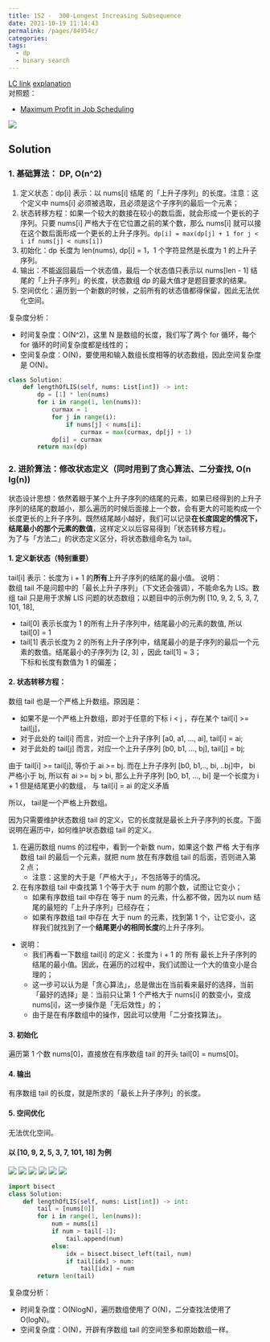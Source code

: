 ```yaml
---
title: 152 -  300-Longest Increasing Subsequence
date: 2021-10-19 11:14:43
permalink: /pages/84954c/
categories:
tags:
  - dp
  - binary search
---
```

[LC link](https://leetcode-cn.com/problems/longest-increasing-subsequence/) 
[explanation](https://leetcode-cn.com/problems/longest-increasing-subsequence/solution/dong-tai-gui-hua-er-fen-cha-zhao-tan-xin-suan-fa-p/)  
对照题： 
- [Maximum Profit in Job Scheduling](https://emmableu.github.io/blog/pages/0b3805/)

![](https://raw.githubusercontent.com/emmableu/image/master/300-0.png)
## Solution
### 1. 基础算法： DP, O(n^2)
1. 定义状态：dp[i] 表示：以 nums[i] 结尾 的「上升子序列」的长度。注意：这个定义中 nums[i] 必须被选取，且必须是这个子序列的最后一个元素；
2. 状态转移方程：如果一个较大的数接在较小的数后面，就会形成一个更长的子序列。只要 nums[i] 严格大于在它位置之前的某个数，那么 nums[i] 就可以接在这个数后面形成一个更长的上升子序列。`dp[i] = max(dp[j] + 1 for j < i if nums[j] < nums[i])`
3. 初始化：dp 长度为 len(nums), dp[i] = 1，1 个字符显然是长度为 1 的上升子序列。
4. 输出：不能返回最后一个状态值，最后一个状态值只表示以 nums[len - 1] 结尾的「上升子序列」的长度，状态数组 dp 的最大值才是题目要求的结果。
5. 空间优化：遍历到一个新数的时候，之前所有的状态值都得保留，因此无法优化空间。  

复杂度分析：
- 时间复杂度：O(N^2)，这里 N 是数组的长度，我们写了两个 for 循环，每个 for 循环的时间复杂度都是线性的；
- 空间复杂度：O(N)，要使用和输入数组长度相等的状态数组，因此空间复杂度是 O(N)。
```python
class Solution:
    def lengthOfLIS(self, nums: List[int]) -> int:
        dp = [1] * len(nums)
        for i in range(1, len(nums)):
            curmax = 1
            for j in range(i):
                if nums[j] < nums[i]:
                    curmax = max(curmax, dp[j] + 1)
            dp[i] = curmax
        return max(dp)
```

### 2. 进阶算法：修改状态定义（同时用到了贪心算法、二分查找, O(n lg(n))
状态设计思想：依然着眼于某个上升子序列的结尾的元素，如果已经得到的上升子序列的结尾的数越小，那么遍历的时候后面接上一个数，会有更大的可能构成一个长度更长的上升子序列。既然结尾越小越好，我们可以记录**在长度固定的情况下，结尾最小的那个元素的数值**，这样定义以后容易得到「状态转移方程」。  
为了与「方法二」的状态定义区分，将状态数组命名为 tail。
#### 1. 定义新状态（特别重要）
tail[i] 表示：长度为 i + 1 的**所有**上升子序列的结尾的最小值。
说明：  
数组 tail 不是问题中的「最长上升子序列」（下文还会强调），不能命名为 LIS。数组 tail 只是用于求解 LIS 问题的状态数组；以题目中的示例为例 [10, 9, 2, 5, 3, 7, 101, 18],
- tail[0] 表示长度为 1 的所有上升子序列中，结尾最小的元素的数值, 所以 tail[0] = 1
- tail[1] 表示长度为 2 的所有上升子序列中，结尾最小的是子序列的最后一个元素的数值。结尾最小的子序列为 [2, 3] ，因此 tail[1] = 3；   
下标和长度有数值为 1 的偏差；  
#### 2. 状态转移方程：
数组 tail 也是一个严格上升数组。原因是：
- 如果不是一个严格上升数组，即对于任意的下标 i < j ，存在某个 tail[i] >= tail[j]，  
- 对于此处的 tail[i] 而言，对应一个上升子序列 [a0, a1, ..., ai], tail[i] = ai;  
- 对于此处的 tail[j] 而言，对应一个上升子序列 [b0, b1, ..., bj], tail[j] = bj;

由于 tail[i] >= tail[j], 等价于 ai >= bj. 而在上升子序列 [b0, b1,.., bi, ..bj]中， bi 严格小于 bj, 所以有 ai >= bj > bi, 那么上升子序列 [b0, b1, ..., bi] 是一个长度为 i + 1 但是结尾更小的数组， 与 tail[i] = ai 的定义矛盾

所以， tail是一个严格上升数组。

因为只需要维护状态数组 tail 的定义，它的长度就是最长上升子序列的长度。下面说明在遍历中，如何维护状态数组 tail 的定义。

1. 在遍历数组 nums 的过程中，看到一个新数 num，如果这个数 严格 大于有序数组 tail 的最后一个元素，就把 num 放在有序数组 tail 的后面，否则进入第 2 点；
    - 注意：这里的大于是「严格大于」，不包括等于的情况。
2. 在有序数组 tail 中查找第 1 个等于大于 num 的那个数，试图让它变小；
    - 如果有序数组 tail 中存在 等于 num 的元素，什么都不做，因为以 num 结尾的最短的「上升子序列」已经存在；
    - 如果有序数组 tail 中存在 大于 num 的元素，找到第 1 个，让它变小，这样我们就找到了一个**结尾更小的相同长度**的上升子序列。
- 说明：
    - 我们再看一下数组 tail[i] 的定义：长度为 i + 1 的 所有 最长上升子序列的结尾的最小值。因此，在遍历的过程中，我们试图让一个大的值变小是合理的；
    - 这一步可以认为是「贪心算法」，总是做出在当前看来最好的选择，当前「最好的选择」是：当前只让第 1 个严格大于 nums[i] 的数变小，变成 nums[i]，这一步操作是「无后效性」的；
    - 由于是在有序数组中的操作，因此可以使用「二分查找算法」。
#### 3. 初始化
遍历第 1 个数 nums[0]，直接放在有序数组 tail 的开头 tail[0] = nums[0]。
#### 4. 输出
有序数组 tail 的长度，就是所求的「最长上升子序列」的长度。
#### 5. 空间优化
无法优化空间。
#### 以 [10, 9, 2, 5, 3, 7, 101, 18] 为例
![](https://raw.githubusercontent.com/emmableu/image/master/300-1.png)
![](https://raw.githubusercontent.com/emmableu/image/master/300-2.png)
![](https://raw.githubusercontent.com/emmableu/image/master/300-3.png)
![](https://raw.githubusercontent.com/emmableu/image/master/300-4.png)
![](https://raw.githubusercontent.com/emmableu/image/master/300-5.png)
![](https://raw.githubusercontent.com/emmableu/image/master/300-6.png)
```python
import bisect
class Solution:
    def lengthOfLIS(self, nums: List[int]) -> int:
        tail = [nums[0]]
        for i in range(1, len(nums)):
            num = nums[i]
            if num > tail[-1]:
                tail.append(num)
            else:
                idx = bisect.bisect_left(tail, num)
                if tail[idx] > num: 
                    tail[idx] = num
        return len(tail)
```
复杂度分析：

- 时间复杂度：O(NlogN)，遍历数组使用了 O(N)，二分查找法使用了 O(logN)。
- 空间复杂度：O(N)，开辟有序数组 tail 的空间至多和原始数组一样。
